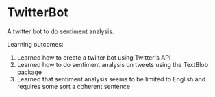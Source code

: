 # TwitterBot
A twitter bot to do sentiment analysis.

Learning outcomes:
   1. Learned how to create a twiiter bot using Twitter's API
   2. Learned how to do sentiment analysis on tweets using the TextBlob package
   3. Learned that sentiment analysis seems to be limited to English and requires some sort a coherent sentence